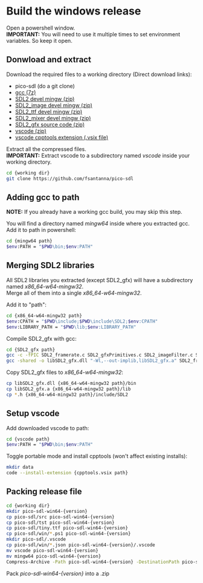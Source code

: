 # Build the windows release

Open a powershell window.  
**IMPORTANT:** You will need to use it multiple times to set environment variables. So keep it open.

## Donwload and extract

Download the required files to a working directory (Direct download links):
* pico-sdl (do a git clone)
* [gcc (7z)](https://github.com/niXman/mingw-builds-binaries/releases/download/14.2.0-rt_v12-rev2/x86_64-14.2.0-release-win32-seh-ucrt-rt_v12-rev2.7z)
* [SDL2 devel mingw (zip)](https://github.com/libsdl-org/SDL/releases/download/release-2.32.2/SDL2-devel-2.32.2-mingw.zip)
* [SDL2_image devel mingw (zip)](https://github.com/libsdl-org/SDL_image/releases/download/release-2.8.8/SDL2_image-devel-2.8.8-mingw.zip)
* [SDL2_ttf devel mingw (zip)](https://github.com/libsdl-org/SDL_ttf/releases/download/release-2.24.0/SDL2_ttf-devel-2.24.0-mingw.zip)
* [SDL2_mixer devel mingw (zip)](https://github.com/libsdl-org/SDL_mixer/releases/download/release-2.8.1/SDL2_mixer-devel-2.8.1-mingw.zip)
* [SDL2_gfx source code (zip)](https://sourceforge.net/projects/sdl2gfx/files/latest/download)
* [vscode (zip)](https://code.visualstudio.com/sha/download?build=stable&os=win32-x64-archive)
* [vscode cpptools extension (.vsix file)](https://github.com/microsoft/vscode-cpptools/releases/download/v1.23.6/cpptools-windows-x64.vsix)

Extract all the compressed files.  
**IMPORTANT:** Extract vscode to a subdirectory named *vscode* inside your working directory.

```sh
cd {working dir}
git clone https://github.com/fsantanna/pico-sdl
```

## Adding gcc to path

**NOTE:** If you already have a working gcc build, you may skip this step.

You will find a directory named *mingw64* inside where you extracted gcc.  
Add it to path in powershell:
```sh
cd {mingw64 path}
$env:PATH = "$PWD\bin;$env:PATH"
```

## Merging SDL2 libraries

All SDL2 libraries you extracted (except SDL2_gfx) will have a subdirectory named *x86_64-w64-mingw32*.  
Merge all of them into a single *x86_64-w64-mingw32*.

Add it to "path":
```sh
cd {x86_64-w64-mingw32 path}
$env:CPATH = "$PWD\include;$PWD\include\SDL2;$env:CPATH"
$env:LIBRARY_PATH = "$PWD\lib;$env:LIBRARY_PATH"
```

Compile SDL2_gfx with gcc:
```sh
cd {SDL2_gfx path}
gcc -c -fPIC SDL2_framerate.c SDL2_gfxPrimitives.c SDL2_imageFilter.c SDL2_rotozoom.c
gcc -shared -o libSDL2_gfx.dll "-Wl,--out-implib,libSDL2_gfx.a" SDL2_framerate.o SDL2_gfxPrimitives.o SDL2_imageFilter.o SDL2_rotozoom.o -lSDL2
```

Copy SDL2_gfx files to *x86_64-w64-mingw32*:
```sh
cp libSDL2_gfx.dll {x86_64-w64-mingw32 path}/bin
cp libSDL2_gfx.a {x86_64-w64-mingw32 path}/lib
cp *.h {x86_64-w64-mingw32 path}/include/SDL2
```

## Setup vscode

Add downloaded vscode to path:
```sh
cd {vscode path}
$env:PATH = "$PWD\bin;$env:PATH"
```

Toggle portable mode and install cpptools (won't affect existing installs):

```sh
mkdir data
code --install-extension {cpptools.vsix path}
```

## Packing release file

```sh
cd {working dir}
mkdir pico-sdl-win64-{version}
cp pico-sdl/src pico-sdl-win64-{version}
cp pico-sdl/tst pico-sdl-win64-{version}
cp pico-sdl/tiny.ttf pico-sdl-win64-{version}
cp pico-sdl/win/*.ps1 pico-sdl-win64-{version}
mkdir pico-sdl/.vscode
cp pico-sdl/win/*.json pico-sdl-win64-{version}/.vscode
mv vscode pico-sdl-win64-{version}
mv mingw64 pico-sdl-win64-{version}
Compress-Archive -Path pico-sdl-win64-{version} -DestinationPath pico-sdl-win64-{version}.zip
```

Pack *pico-sdl-win64-{version}* into a .zip
